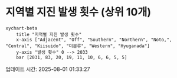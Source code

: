 # 지역별 지진 발생 횟수 (상위 10개)

```mermaid
xychart-beta
    title "지역별 지진 발생 횟수"
    x-axis ["Adjacent", "Off", "Southern", "Northern", "Noto,", "Central", "Kiisuido", "미분류", "Western", "Hyuganada"]
    y-axis "발생 횟수" 0 --> 2033
    bar [2031, 83, 20, 19, 11, 10, 6, 6, 5, 5]
```

업데이트 시간: 2025-08-01 01:33:27
